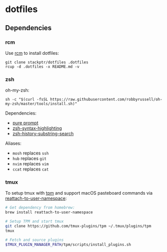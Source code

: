 # dotfiles

## Dependencies

### rcm

Use [rcm](https://github.com/thoughtbot/rcm) to install dotfiles:

```
git clone stackptr/dotfiles .dotfiles
rcup -d .dotfiles -x README.md -v
```

### zsh

oh-my-zsh:

```
sh -c "$(curl -fsSL https://raw.githubusercontent.com/robbyrussell/oh-my-zsh/master/tools/install.sh)"
```

Dependencies:
- [pure prompt](https://github.com/sindresorhus/pure)
- [zsh-syntax-highlighting](https://github.com/zsh-users/zsh-syntax-highlighting)
- [zsh-history-substring-search](https://github.com/zsh-users/zsh-history-substring-search)

Aliases:
- `mosh` replaces `ssh`
- `hub` replaces `git`
- `nvim` replaces `vim`
- `ccat` replaces `cat`

### tmux

To setup tmux with [tpm](https://github.com/tmux-plugins/tpm) and support macOS pasteboard commands via [reattach-to-user-namespace](https://github.com/ChrisJohnsen/tmux-MacOSX-pasteboard):

```sh
# Get dependency from homebrew:
brew install reattach-to-user-namespace

# Setup TPM and start tmux
git clone https://github.com/tmux-plugins/tpm ~/.tmux/plugins/tpm
tmux

# Fetch and source plugins
$TMUX_PLUGIN_MANAGER_PATH/tpm/scripts/install_plugins.sh
```
